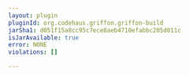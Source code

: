 ```yaml
---
layout: plugin
pluginId: org.codehaus.griffon.griffon-build
jarSha1: d051f15a8cc95c7ece8aeb4710efabbc205d011c
isJarAvailable: true
error: NONE
violations: []

---
```

